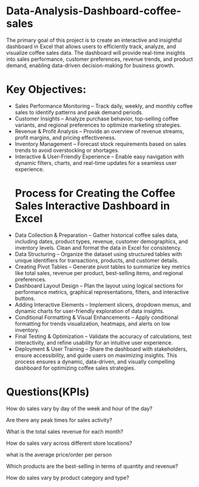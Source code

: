 # Data-Analysis-Dashboard-coffee-sales
The primary goal of this project is to create an interactive and insightful dashboard in Excel that allows users to efficiently track, analyze, and visualize coffee sales data. The dashboard will provide real-time insights into sales performance, customer preferences, revenue trends, and product demand, enabling data-driven decision-making for business growth.
# Key Objectives:
- Sales Performance Monitoring – Track daily, weekly, and monthly coffee sales to identify patterns and peak demand periods.
- Customer Insights – Analyze purchase behavior, top-selling coffee variants, and regional preferences to optimize marketing strategies.
- Revenue & Profit Analysis – Provide an overview of revenue streams, profit margins, and pricing effectiveness.
- Inventory Management – Forecast stock requirements based on sales trends to avoid overstocking or shortages.
- Interactive & User-Friendly Experience – Enable easy navigation with dynamic filters, charts, and real-time updates for a seamless user experience.
  # Process for Creating the Coffee Sales Interactive Dashboard in Excel
- Data Collection & Preparation – Gather historical coffee sales data, including dates, product types, revenue, customer demographics, and inventory levels. Clean and format the data in Excel for consistency.
- Data Structuring – Organize the dataset using structured tables with unique identifiers for transactions, products, and customer details.
- Creating Pivot Tables – Generate pivot tables to summarize key metrics like total sales, revenue per product, best-selling items, and regional preferences.
- Dashboard Layout Design – Plan the layout using logical sections for performance metrics, graphical representations, filters, and interactive buttons.
- Adding Interactive Elements – Implement slicers, dropdown menus, and dynamic charts for user-friendly exploration of data insights.
- Conditional Formatting & Visual Enhancements – Apply conditional formatting for trends visualization, heatmaps, and alerts on low inventory.
- Final Testing & Optimization – Validate the accuracy of calculations, test interactivity, and refine usability for an intuitive user experience.
- Deployment & User Training – Share the dashboard with stakeholders, ensure accessibility, and guide users on maximizing insights.
This process ensures a dynamic, data-driven, and visually compelling dashboard for optimizing coffee sales strategies.
# Questions(KPIs)
How do sales vary by day of the week and hour of the day?

Are there any peak times for sales activity?

What is the total sales revenue for each month?

How do sales vary across different store locations?

what is the average price/order per person

Which products are the best-selling in terms of quantity and revenue?

How do sales vary by product category and type?
